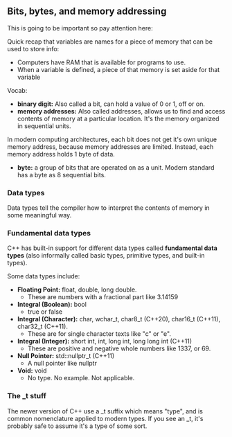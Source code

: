 ## Bits, bytes, and memory addressing

This is going to be important so pay attention here:

Quick recap that variables are names for a piece of memory that can be used to store info:
- Computers have RAM that is available for programs to use.
- When a variable is defined, a piece of that memory is set aside for that variable

Vocab:
- **binary digit:** Also called a bit, can hold a value of 0 or 1, off or on.
- **memory addresses:** Also called addresses, allows us to find and access contents of memory at a particular location. It's the memory organized in sequential units.

In modern computing architectures, each bit does not get it's own unique memory address, because memory addresses are limited. Instead, each memory address holds 1 byte of data.

- **byte:** a group of bits that are operated on as a unit. Modern standard has a byte as 8 sequential bits.

### Data types

Data types tell the compiler how to interpret the contents of memory in some meaningful way.

### Fundamental data types

C++ has built-in support for different data types called **fundamental data types** (also informally called basic types, primitive types, and built-in types).

Some data types include:
- **Floating Point:** float, double, long double.
    - These are numbers with a fractional part like 3.14159
- **Integral (Boolean):** bool
    - true or false
- **Integral (Character):** char, wchar_t, char8_t (C++20), char16_t (C++11), char32_t (C++11).
    - These are for single character texts like "c" or "e".
- **Integral (Integer):** short int, int, long int, long long int (C++11)
    - These are positive and negative whole numbers like 1337, or 69.
- **Null Pointer:** std::nullptr_t (C++11)
    - A null pointer like nullptr
- **Void:** void
    - No type. No example. Not applicable.

### The _t stuff

The newer version of C++ use a _t suffix which means "type", and is common nomenclature applied to modern types. If you see an _t, it's probably safe to assume it's a type of some sort.

